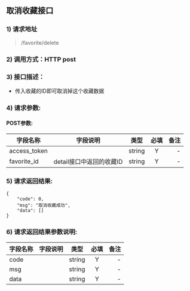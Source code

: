 

## 取消收藏接口

### 1) 请求地址

>/favorite/delete

### 2) 调用方式：HTTP post

### 3) 接口描述：

* 传入收藏的ID即可取消掉这个收藏数据

### 4) 请求参数:


#### POST参数:
|字段名称       |字段说明         |类型            |必填            |备注     |
| -------------|:--------------:|:--------------:|:--------------:| ------:|
|access_token||string|Y|-|
|favorite_id|detail接口中返回的收藏ID|string|Y|-|



### 5) 请求返回结果:

```
{
    "code": 0,
    "msg": "取消收藏成功",
    "data": []
}
```


### 6) 请求返回结果参数说明:
|字段名称       |字段说明         |类型            |必填            |备注     |
| -------------|:--------------:|:--------------:|:--------------:| ------:|
|code||string|Y|-|
|msg||string|Y|-|
|data||string|Y|-|

